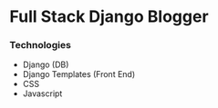 # Full Stack Django Blogger

### Technologies

- Django (DB)
- Django Templates (Front End)
- CSS
- Javascript
